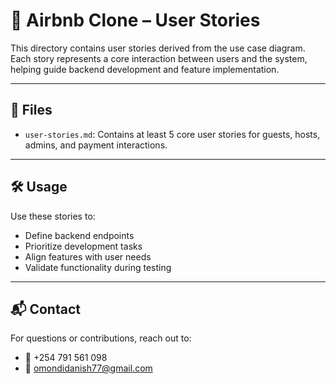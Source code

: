 # 🧩 Airbnb Clone – User Stories

This directory contains user stories derived from the use case diagram. Each story represents a core interaction between users and the system, helping guide backend development and feature implementation.

---

## 📄 Files

- `user-stories.md`: Contains at least 5 core user stories for guests, hosts, admins, and payment interactions.

---

## 🛠️ Usage

Use these stories to:
- Define backend endpoints
- Prioritize development tasks
- Align features with user needs
- Validate functionality during testing

---

## 📬 Contact

For questions or contributions, reach out to:

- 📱 +254 791 561 098  
- 📧 omondidanish77@gmail.com
